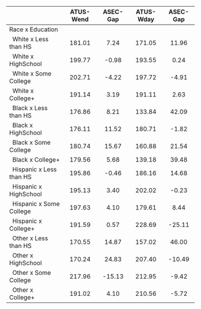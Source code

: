 
|                      |    ATUS-Wend |     ASEC-Gap |    ATUS-Wday |     ASEC-Gap |
| -------------------- | :----------: | :----------: | :----------: | :----------: |
| Race x Education     |              |              |              |              |
| &nbsp;&nbsp;White x Less than HS |       181.01 |         7.24 |       171.05 |        11.96 |
| &nbsp;&nbsp;White x HighSchool |       199.77 |        -0.98 |       193.55 |         0.24 |
| &nbsp;&nbsp;White x Some College |       202.71 |        -4.22 |       197.72 |        -4.91 |
| &nbsp;&nbsp;White x College+ |       191.14 |         3.19 |       191.11 |         2.63 |
| &nbsp;&nbsp;Black x Less than HS |       176.86 |         8.21 |       133.84 |        42.09 |
| &nbsp;&nbsp;Black x HighSchool |       176.11 |        11.52 |       180.71 |        -1.82 |
| &nbsp;&nbsp;Black x Some College |       180.74 |        15.67 |       160.88 |        21.54 |
| &nbsp;&nbsp;Black x College+ |       179.56 |         5.68 |       139.18 |        39.48 |
| &nbsp;&nbsp;Hispanic x Less than HS |       195.86 |        -0.46 |       186.16 |        14.68 |
| &nbsp;&nbsp;Hispanic x HighSchool |       195.13 |         3.40 |       202.02 |        -0.23 |
| &nbsp;&nbsp;Hispanic x Some College |       197.63 |         4.10 |       179.61 |         8.44 |
| &nbsp;&nbsp;Hispanic x College+ |       191.59 |         0.57 |       228.69 |       -25.11 |
| &nbsp;&nbsp;Other x Less than HS |       170.55 |        14.87 |       157.02 |        46.00 |
| &nbsp;&nbsp;Other x HighSchool |       170.24 |        24.83 |       207.40 |       -10.49 |
| &nbsp;&nbsp;Other x Some College |       217.96 |       -15.13 |       212.95 |        -9.42 |
| &nbsp;&nbsp;Other x College+ |       191.02 |         4.10 |       210.56 |        -5.72 |

